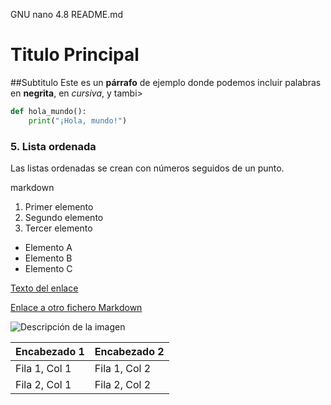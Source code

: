   GNU nano 4.8                                  README.md                                              
# Titulo Principal
##Subtitulo
Este es un **párrafo** de ejemplo donde podemos incluir palabras en **negrita**, en _cursiva_, y tambi>
```python
def hola_mundo():
    print("¡Hola, mundo!")
```
### 5. Lista ordenada
Las listas ordenadas se crean con números seguidos de un punto.

markdown
1. Primer elemento
2. Segundo elemento
3. Tercer elemento

- Elemento A
- Elemento B
- Elemento C

[Texto del enlace](https://www.ejemplo.com)

[Enlace a otro fichero Markdown](otro_fichero.md)

![Descripción de la imagen](https://via.placeholder.com/150)

| Encabezado 1 | Encabezado 2 |
|---------------|---------------|
| Fila 1, Col 1 | Fila 1, Col 2 |
| Fila 2, Col 1 | Fila 2, Col 2 |
